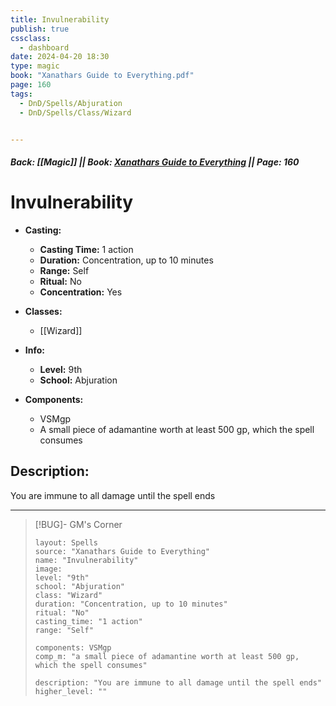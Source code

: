 ```yaml
---
title: Invulnerability
publish: true
cssclass:
  - dashboard
date: 2024-04-20 18:30
type: magic
book: "Xanathars Guide to Everything.pdf"
page: 160
tags:
  - DnD/Spells/Abjuration
  - DnD/Spells/Class/Wizard


---
```


##### Back: [[Magic]] || Book: [Xanathars Guide to Everything](https://drive.google.com/drive/folders/1O5bhpYizcIT5xxAoLOuzCRht_PVS7VSG?usp=sharing) || Page: 160

# Invulnerability

- **Casting:**
    - **Casting Time:** 1 action
    - **Duration:** Concentration, up to 10 minutes
    - **Range:** Self
    - **Ritual:** No
    - **Concentration:** Yes
- **Classes:**
    - [[Wizard]]

- **Info:**
    - **Level:** 9th
    - **School:** Abjuration
- **Components:**
    - VSMgp
    - A small piece of adamantine worth at least 500 gp, which the spell consumes

## Description:
You are immune to all damage until the spell ends



---

> [!BUG]- GM's Corner
>
> ```statblock
> layout: Spells
> source: "Xanathars Guide to Everything"
> name: "Invulnerability"
> image: 
> level: "9th"
> school: "Abjuration"
> class: "Wizard"
> duration: "Concentration, up to 10 minutes"
> ritual: "No"
> casting_time: "1 action"
> range: "Self"
>
> components: VSMgp
> comp_m: "a small piece of adamantine worth at least 500 gp, which the spell consumes"
>
> description: "You are immune to all damage until the spell ends"
> higher_level: ""
> ```
